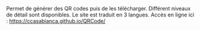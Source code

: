Permet de générer des QR codes puis de les télécharger.
Différent niveaux de détail sont disponibles.
Le site est traduit en 3 langues.
Accès en ligne ici : https://ccasabianca.github.io/QRCode/
